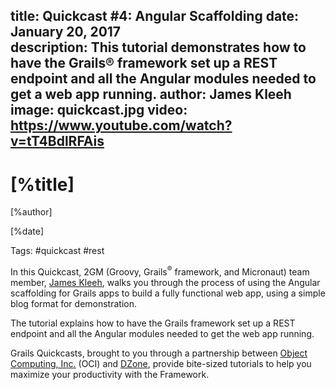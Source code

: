 title: Quickcast #4: Angular Scaffolding
date: January 20, 2017   
description: This tutorial demonstrates how to have the Grails® framework set up a REST endpoint and all the Angular modules needed to get a web app running.
author: James Kleeh
image: quickcast.jpg
video: https://www.youtube.com/watch?v=tT4BdlRFAis   
---

# [%title]

[%author]

[%date] 

Tags: #quickcast #rest

In this Quickcast, 2GM (Groovy, Grails<sup>&reg;</sup> framework, and Micronaut) team member, [James Kleeh](https://objectcomputing.com/products/2gm-team#kleeh), walks you through the process of using the Angular scaffolding for Grails apps to build a fully functional web app, using a simple blog format for demonstration.

The tutorial explains how to have the Grails framework set up a REST endpoint and all the Angular modules needed to get the web app running.

Grails Quickcasts, brought to you through a partnership between [Object Computing, Inc.](https://objectcomputing.com/) (OCI) and [DZone](https://dzone.com/), provide bite-sized tutorials to help you maximize your productivity with the Framework.

